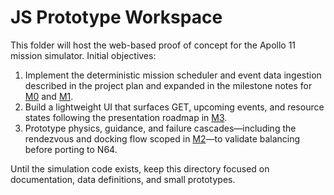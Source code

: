 # JS Prototype Workspace

This folder will host the web-based proof of concept for the Apollo 11 mission simulator. Initial objectives:

1. Implement the deterministic mission scheduler and event data ingestion described in the project plan and expanded in the milestone notes for [M0](../docs/milestones/M0_DATA_INGESTION.md) and [M1](../docs/milestones/M1_CORE_SYSTEMS.md).
2. Build a lightweight UI that surfaces GET, upcoming events, and resource states following the presentation roadmap in [M3](../docs/milestones/M3_UI_AUDIO.md).
3. Prototype physics, guidance, and failure cascades—including the rendezvous and docking flow scoped in [M2](../docs/milestones/M2_GUIDANCE_RCS.md)—to validate balancing before porting to N64.

Until the simulation code exists, keep this directory focused on documentation, data definitions, and small prototypes.

